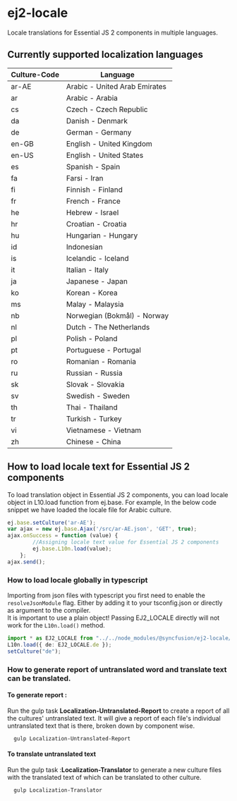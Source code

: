 # ej2-locale

Locale translations for Essential JS 2 components in multiple languages.

## Currently supported localization languages

| Culture-Code | Language                       |
| ------------ | ------------------------------ |
| ar-AE        | Arabic - United Arab Emirates  |
|ar            | Arabic - Arabia               |
| cs        | Czech - Czech Republic         |
| da      | Danish - Denmark               |
| de       | German - Germany               |
| en-GB     | English - United Kingdom      |
| en-US        | English - United States        |
| es      | Spanish - Spain                |
| fa      | Farsi - Iran                   |
| fi       | Finnish - Finland              |
| fr        | French - France                |
| he       | Hebrew - Israel                |
| hr      | Croatian - Croatia             |
| hu     | Hungarian - Hungary    
| id           | Indonesian
| is     |Icelandic - Iceland             |
| it     | Italian - Italy                |
| ja     | Japanese - Japan               |
| ko     | Korean - Korea                 |
| ms      | Malay - Malaysia               |
| nb      | Norwegian (Bokmål) - Norway    |
| nl      | Dutch - The Netherlands        |
| pl      | Polish - Poland                |
| pt      | Portuguese - Portugal          |
| ro      | Romanian - Romania             |
| ru     | Russian - Russia               |
| sk     | Slovak - Slovakia              |
| sv      | Swedish - Sweden               |
| th     | Thai - Thailand                 |
| tr    | Turkish - Turkey               |
| vi     | Vietnamese - Vietnam           |
| zh       | Chinese - China                |

## How to load locale text for Essential JS 2 components

To load translation object in Essential JS 2 components, you can load locale object in L10.load function from ej.base. For example, In the below code snippet we have loaded the locale file for Arabic culture.

```typescript
ej.base.setCulture('ar-AE');
var ajax = new ej.base.Ajax('/src/ar-AE.json', 'GET', true);
ajax.onSuccess = function (value) {
        //Assigning locale text value for Essential JS 2 components
        ej.base.L10n.load(value);
    };
ajax.send();

```

### How to load locale globally in typescript

Importing from json files with typescript you first need to enable the `resolveJsonModule` flag. Either by adding it to your tsconfig.json or directly as argument to the compiler.  
It is important to use a plain object! Passing EJ2_LOCALE directly will not work for the `L10n.load()` method.

```typescript
import * as EJ2_LOCALE from "../../node_modules/@syncfusion/ej2-locale/src/de.json";
L10n.load({ de: EJ2_LOCALE.de });
setCulture("de");
```

### How to generate report of untranslated word and translate text can be translated.

#### To generate report :

Run the gulp task **Localization-Untranslated-Report** to create a report of all the cultures' untranslated text. It will give a report of each file's individual untranslated text that is there, broken down by component wise.

```
  gulp Localization-Untranslated-Report

```

#### To translate untranslated text

Run the gulp task :**Localization-Translator** to generate a new culture files with the translated text of which can be translated to other culture.

```
  gulp Localization-Translator

```
